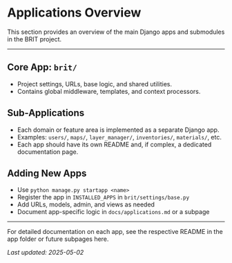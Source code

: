 # Applications Overview

This section provides an overview of the main Django apps and submodules in the BRIT project.

---

## Core App: `brit/`
- Project settings, URLs, base logic, and shared utilities.
- Contains global middleware, templates, and context processors.

## Sub-Applications
- Each domain or feature area is implemented as a separate Django app.
- Examples: `users/`, `maps/`, `layer_manager/`, `inventories/`, `materials/`, etc.
- Each app should have its own README and, if complex, a dedicated documentation page.

## Adding New Apps
- Use `python manage.py startapp <name>`
- Register the app in `INSTALLED_APPS` in `brit/settings/base.py`
- Add URLs, models, admin, and views as needed
- Document app-specific logic in `docs/applications.md` or a subpage

---

For detailed documentation on each app, see the respective README in the app folder or future subpages here.

_Last updated: 2025-05-02_
